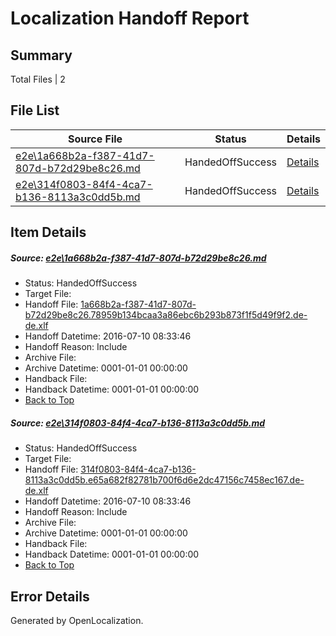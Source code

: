 # <a name='report-top'></a> Localization Handoff Report

## Summary
 Total Files | 2

## File List
 Source File | Status | Details 
 ----------- | ------ | ------- 
 [e2e\1a668b2a-f387-41d7-807d-b72d29be8c26.md](https://github.com/OpenLocalizationTestOrg/oltest/blob/9eede693b8d90d6d9366719bce20c7cf545adc41/e2e/1a668b2a-f387-41d7-807d-b72d29be8c26.md) | HandedOffSuccess | [Details](#5c76bc82dbe06231667585f733dbd81cf62965561)
 [e2e\314f0803-84f4-4ca7-b136-8113a3c0dd5b.md](https://github.com/OpenLocalizationTestOrg/oltest/blob/9eede693b8d90d6d9366719bce20c7cf545adc41/e2e/314f0803-84f4-4ca7-b136-8113a3c0dd5b.md) | HandedOffSuccess | [Details](#c7e3cfdc02986a3363b10b2ffaa76385e354ed462)

## Item Details
##### <a name='5c76bc82dbe06231667585f733dbd81cf62965561'></a> Source: [e2e\1a668b2a-f387-41d7-807d-b72d29be8c26.md](https://github.com/OpenLocalizationTestOrg/oltest/blob/9eede693b8d90d6d9366719bce20c7cf545adc41/e2e/1a668b2a-f387-41d7-807d-b72d29be8c26.md)
* Status: HandedOffSuccess
* Target File: 
* Handoff File: [1a668b2a-f387-41d7-807d-b72d29be8c26.78959b134bcaa3a86ebc6b293b873f1f5d49f9f2.de-de.xlf](https://github.com/OpenLocalizationTestOrg/olhandoff-e2e/blob/ec0bc5b904ad502d00bf2e25b159e3957db029c7/ol-handoff/OpenLocalizationTestOrg/oltest-dede-fly/ci/high/1a668b2a-f387-41d7-807d-b72d29be8c26.78959b134bcaa3a86ebc6b293b873f1f5d49f9f2.de-de.xlf)
* Handoff Datetime: 2016-07-10 08:33:46
* Handoff Reason: Include
* Archive File: 
* Archive Datetime: 0001-01-01 00:00:00
* Handback File: 
* Handback Datetime: 0001-01-01 00:00:00
* [Back to Top](#report-top)

##### <a name='c7e3cfdc02986a3363b10b2ffaa76385e354ed462'></a> Source: [e2e\314f0803-84f4-4ca7-b136-8113a3c0dd5b.md](https://github.com/OpenLocalizationTestOrg/oltest/blob/9eede693b8d90d6d9366719bce20c7cf545adc41/e2e/314f0803-84f4-4ca7-b136-8113a3c0dd5b.md)
* Status: HandedOffSuccess
* Target File: 
* Handoff File: [314f0803-84f4-4ca7-b136-8113a3c0dd5b.e65a682f82781b700f6d6e2dc47156c7458ec167.de-de.xlf](https://github.com/OpenLocalizationTestOrg/olhandoff-e2e/blob/ec0bc5b904ad502d00bf2e25b159e3957db029c7/ol-handoff/OpenLocalizationTestOrg/oltest-dede-fly/ci/high/314f0803-84f4-4ca7-b136-8113a3c0dd5b.e65a682f82781b700f6d6e2dc47156c7458ec167.de-de.xlf)
* Handoff Datetime: 2016-07-10 08:33:46
* Handoff Reason: Include
* Archive File: 
* Archive Datetime: 0001-01-01 00:00:00
* Handback File: 
* Handback Datetime: 0001-01-01 00:00:00
* [Back to Top](#report-top)


## Error Details

Generated by OpenLocalization.
